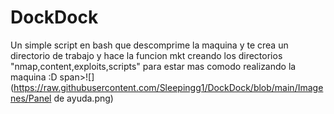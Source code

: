 # DockDock
Un simple script en bash que descomprime la maquina y te crea un directorio de trabajo y hace la funcion mkt creando los directorios "nmap,content,exploits,scripts" para estar mas comodo realizando la maquina :D
span>![</span><span></span><span>]</span><span>(</span><span>https://raw.githubusercontent.com/Sleepingg1/DockDock/blob/main/Imagenes/Panel de ayuda.png</span><span>)</span>
